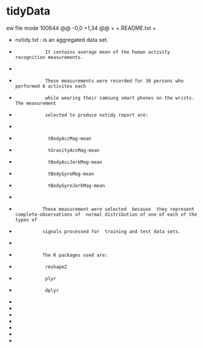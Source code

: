 # tidyData
ew file mode 100644
@@ -0,0 +1,34 @@
+
+.README.txt 
+
+    nxtidy.txt : is an aggregated data set. 
+                It contains average mean of the human activity recognition measurements. 
+
+                These measurements were recorded for 30 persons who performed 6 activites each
+                while wearing their samsung smart phones on the wrists. The measurement
+                selected to produce nxtidy report are:  
+                            
+                 tBodyAccMag-mean
+                 tGravityAccMag-mean
+                 tBodyAccJerkMag-mean
+                 tBodyGyroMag-mean
+                 tBodyGyroJerkMag-mean
+
+               These measurement were selected  because  they represent complete-observations of  normal distribution of one of each of the types of 
+               signals processed for  training and test data sets.
+
+               The R packages used are:
+                reshape2
+                plyr
+                dplyr
+             
+
+               
+
+                
+                 
+
